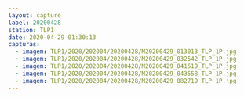 ```yaml
---
layout: capture
label: 20200428
station: TLP1
date: 2020-04-29 01:30:13
capturas:
  - imagem: TLP1/2020/202004/20200428/M20200429_013013_TLP_1P.jpg
  - imagem: TLP1/2020/202004/20200428/M20200429_032542_TLP_1P.jpg
  - imagem: TLP1/2020/202004/20200428/M20200429_041519_TLP_1P.jpg
  - imagem: TLP1/2020/202004/20200428/M20200429_043558_TLP_1P.jpg
  - imagem: TLP1/2020/202004/20200428/M20200429_082719_TLP_1P.jpg
---
```

